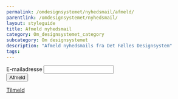 ```yaml
---
permalink: /omdesignsystemet/nyhedsmail/afmeld/
parentlink: /omdesignsystemet/nyhedsmail/
layout: styleguide
title: Afmeld nyhedsmail
category: Om_designsystemet_category
subcategory: Om designsystemet
description: "Afmeld nyhedsmails fra Det Fælles Designsystem"
tags:
---
```

   
<div class="alert alert-success d-none" id="newsletter-message" role="alert">
    <div class="alert-body">
        <p class="alert-text"></p>
    </div>
</div>
<div class="newsletter-container">
    <form method="post" action="." id="newsform">
        <div class="form-group">
            <label for="i_newsform_email" class="form-label">E-mailadresse</label>
            <span class="form-error-message d-none"></span>
            <input type="text" class="form-input" id="i_newsform_email" name="i_email" value="" />
            <input type="hidden" id="i_newsform_navn" name="i_navn" value="" />
            <input type="hidden" id="i_newsform_segment" name="i_segment" value="" />
        </div>
        <button id="Frameld" class="button button-primary mt-9" type="button" name="Tilmeld" title="Tilmeld" value="Tilmeld">Afmeld</button>
        <p class="mt-7 pt-0">
        <a href="/omdesignsystemet/nyhedsmail/">Tilmeld</a>
        </p>
    </form>
</div>
